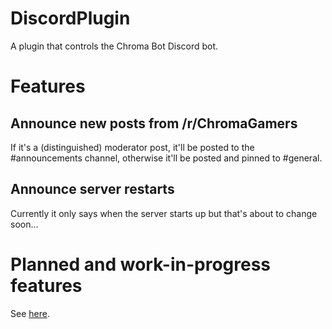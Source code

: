 # DiscordPlugin
A plugin that controls the Chroma Bot Discord bot.

# Features
## Announce new posts from /r/ChromaGamers
If it's a (distinguished) moderator post, it'll be posted to the \#announcements channel, otherwise it'll be posted and pinned to \#general.

## Announce server restarts
Currently it only says when the server starts up but that's about to change soon...

# Planned and work-in-progress features
See [here](https://github.com/TBMCPlugins/DiscordPlugin/projects/1).
